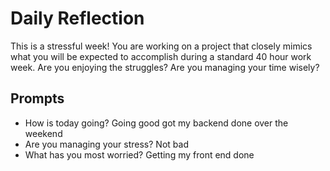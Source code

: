 # Daily Reflection

This is a stressful week! You are working on a project that closely mimics what you will be expected to accomplish during a standard 40 hour work week. Are you enjoying the struggles? Are you managing your time wisely?

## Prompts

- How is today going?
  Going good got my backend done over the weekend
- Are you managing your stress?
  Not bad
- What has you most worried?
  Getting my front end done
